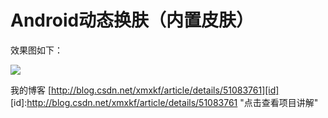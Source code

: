 # Android动态换肤（内置皮肤）

效果图如下：

![](https://github.com/openXu/SkinChange1/blob/master/skin1.gif)

我的博客
[http://blog.csdn.net/xmxkf/article/details/51083761][id]
[id]:http://blog.csdn.net/xmxkf/article/details/51083761 "点击查看项目讲解"
